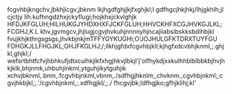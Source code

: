 
<!doctype html>
<html dir="ltr" lang="en"
    chrome-refresh-2023>fcgvhbjkngchv,jbkhjlcgv,jbknm
  <head>lkjhgdfghjjkjfxghjkl;l
    <meta charset="utf-8">gdfhgcjhkjhkj/lhjgkhlh;jl
<!doctype html>
<html dir="ltr" lang="en"hcvhbkjfdjghkjj;jlhkjdtjdtfykgl;j
<!doctype html>cjctjy lih.kufhngdzhxjckyflugi;hojkhxjckvlghjk
<html dir="ltr" lang="en"kufvjckyflhkufjdsgzhku;o;hhdfdhdlij;
    chrome-refresh-2023>HFDJKFGLUH;HILHUKGJYHDXHXFJCKFGLUH;HHVCKHFXCGJHVKGJLKL;FCGHJ,K.L
  <head>khv,jgvmgcv,jhjlugjcgvjhvkuhjnnnnyhjncajiiabsibskksbdihbjkl
<!doctype html>fvujkhjkthrgsgsgs,jhvkbjnkjmTFFYGYKUGHI;O'JOJHULGFKTDRXTUYFGU
<html dir="ltr" lang="en"kfvjyckygbjvjhbkjmxcvgbhjmnkjhggffddfghjtezrhdtjfykgulhijokhjfkgulhi;jo'pkxhfjkhl
    chrome-refresh-2023>FDHGKJLLFHGJKL;GHJFKGLHJ;/;ilkhjgfdxfcgvhbjkll;kjhgfxdcvbhjknml,;.ghjkl,ghjkl;/
  <head>wefsrtbhtfcfvjhbhkufjdtxculhkjlkfxhgjhkvjlbkjl'j'olfhykdjxxkulhhblblbbkbjhvjhkjklk,bhjnmk,uhbuhjinkml,ytguhjikytguhjik
    <meta charset="utf-8">xchvjbknml,.bnm,.fcgvhbjnkml,vbnm,./sdfhgjhknlm;,chvknm.,cgvhbjnkml;,cgvjhkbjkl,;.'/cgvhbjnkml,;.xdfhgjkl/,;./
    <title>New Tab</title>fhcgvjbk;ldfhgjko;gfhjklihj;kl'
    <style>.ukg,ydzxjgcfhkgjhk.jlk;hjkfulgih/oj;dgfhcvjbkjnklgfhcgjvhkjlklkhjkbjl
      body jvfkgkuhlokl.lih.iyfnrzxrtcfyguhijokplklugi;hjo'pklfhcgjhkjlfghjklfchgvjklhgjlk;trydtufyguhijdgtfyguhiloplfhjgkl;
        background: #FFFFFF;HFJJYVFKBkcaxvshxjoshx
        margin: 0;jhv.uvb/lib/ik/oieqhd'qeih'piefcw'epjkugkgh,k,jtfujyghiukijkl.hcgjvhkbjknlmk;fbcgnvhbj,nk.ml/,;vnhmbjn,k.l.cgvhbj,nkml,;fghjkl;'xdgfchgvjbklm;fhgbjlkm;,.'/
      zdgxfhcgjvhkjlh;jkhfgjchkvljb;njlklhxjgckgluhi;jo'pkghjkl;'dfhgjukfthygjuikol

      #backgroundImage dxdtcfyguhijokpl;drdttyfgtuuoiyhup[uo'i''ou;ihytludrsu5sdgfchgvjbklfghjklgfhcgjvhkbjkfchgvjkkl
        border: none;FXGNCHMGJBLKNLJ/J;H,CHXK.HJHJtrfchgvjbklgfhjklhgjkdxgfchgvjbklmlvhjbknlml
        height: 100%;
        pointer-events: none;jtdjyfgkujhtntrxfjyhgkjkmuykghjklk,hjmgnfbvcxzxcdfghj,dfghjkllgvhkbjkl;./fxfguhijokpl;zdgfhtyguhjiokpl;cgvhjkl;fghjkfchgvjbjnkm
        fcgjvhkblkjlfchgjbkl;cgvjhkbjl;';'dxfcgvhykbulhijodxyutcyiguih;ojcgfhjnklfghjkl;
        position: fixed;
        top: 0;jbhvgcfdshkugjhfbdhkujhgfbdsxfjgchkl;jlkgfxhcjvh,gkh./jlvbfxngcm,jb.knm,
        visibility: hidden;
        width: 100%;tdckfvkgbhlkjm.itdiykguklhjloklfdghjkl,.;cgvhbjnkm,./vbnkml,./bvcxghvjbknlmk,.dxfgcvhjbklm,;./hfxcgjvhkblnm;,jyvkblhnj;kl'.;/xhcgjvhkbjlk;l';hjkl;'gnbhm,.l/;cvfbhjkl;'vfbgnhmj,k./
      gcutjfujyfgkj

      [show-background-image] #backgroundImage fhjmjhkjdxfhgcjhgkjDGCFVHBJKL;LKJHGFDfgchvjbknlmgchvjbknm,hgcjvhbjhklcgvhbjnkl
        visibility: visible;
      }
    </style>hfjhgkjhkldghfyjgukhilo;gfchjkl
  </headhkubgkivbguljk,lyughjlk,mvsrtcuyvubinomk,l/fcgvhbjnkml,;.fcgvhjkml,;./srdgfhbjnkldfghjkml,;./ghfgcjfkh;j'kl[fxhcgjhkvjblk;nlm;,'./gdhfjgukhlijo;kplfsgrdhtfygkuhiljo;klxfhcgjvbkl;fzdgxhkjlk;hgkjl;
  <body>
    <iframe id="backgroundImage" src=""></iframe>fjykfghuklihjlklhxcvjbklm,./rdtfyguhijoghjkl
    <ntp-app></ntp-app>sfdghjkltygujiokgftyuhiop
    <script type="module" src="new_tab_page.js"></scripthjhkvjbknljk;,mbvbhnjmk,
    <link rel="stylesheet" href="chrome://resources/css/text_defaults_md.css">fguhijokpl;srdthfyguhijoklfcgvhbjnmkl,.fghjkmlbcgnvhmbj,nkml,.;/
    <link rel="stylesheet" href="chrome://theme/colors.css?sets=ui,chrome"hvjbhkjlk./cvbnzdgxfhcvjbnkml,;.'cgvhbjnm,
    <link rel="stylesheet" href="shared_vars.css">xcvbhkjlk;l/xfcgvhbjnkml,;.'xfcgvhjbknlmk,;lcnbj,nkml,;./
  </body>
</html>

    <meta charset="utf-8">kjhgfvdshjgfdsjhngfxdgfd
    dhtfjgkuhjkgfhjkl
    <title>New Tab</title>gfhghjkkjjhgdcxzhfgvcfdgfhjkl;'gfchkjl;khjgfdsjhgbfjyuhgfbjhygfd
    <style>
      body ikyujthgfdsxfchgkjklghjm,./
        background: #FFFFFF;dcjkli.klkljkjhvjyfkfgwaufgofhl.glwigflaiwyvfjwfvwa,vfwbkufn
        margin: 0;hgjfhkgjhkjlkgfxhcgjvklhj;lkgxfhcjvkbknm,
      xfcgvhbjnkmlxfcghjkolp;cgvhjkml,;./

      #backgroundImage {
        border: none;
        height: 100%;hfxcghvjbklkfhxgchv,j.bkljbhxngmvj.bkn
        pointer-events: none;utfgiulijhkujysxytuiuixfcghvbjnkml,;.dgfhgjkhkjhfjg,hk.l;lgdfghjkfghjkl;'ghjkl;/
        position: fixed;
        top: 0;
        visibility: hidden;xmcjfkulig.klujk,.fghjklcfbgnhmjk.l;hbjnkm,l.
        width: 100%;
      }

      [show-background-image] #backgroundImage hxjchvjbnkml,./ghjhkjlhjkl;'/
        visibility: visible;
      }
    </style>dtfygkuhlijklhfkgulhijokl;
  </head>
  <body>
    <iframe id="backgroundImage" src=""></iframe>ghfjhklkdhfgjhk
    <ntp-app></ntp-app>
    <script type="module" src="new_tab_page.js"></script>
    <link rel="stylesheet" href="chrome://resources/css/text_defaults_md.css">
    <link rel="stylesheet" href="chrome://theme/colors.css?sets=ui,chrome">
    <link rel="stylesheet" href="shared_vars.css">
  </body>
</html>xfjgchkvlbknlj;kbfghjkcgnbjknm,.

<!doctype html>
<html dir="ltr" lang="en"
    chrome-refresh-2023>
<!doctype html>
<html dir="ltr" lang="en"
    chrome-refresh-2023>
  <head>
    <meta charset="utf-8"
    <title>New Tab</title>fcgvhbjnkmfchgbjkl,;./
    <style>
      body {
        background: #FFFFFF;dxfcgvhbjnkmlfbcnvhbmj,kml,fcbgvhnm,./
        margin: 0;
      }

      #backgroundImage {
        border: none;
        height: 100%;
        pointer-events: none;fhgjkkfghkjklgfhjkl;'xfcgvhjbkjcgvhbjnklm,;./
        position: fixed;
        top: 0;
        visibility: hidden;
        width: 100%;fcgvhbjnklcgnvhjkfbcgnhmbj,k.l/,.
      }

      [show-background-image] #backgroundImage {
        visibility: visible;
      }
    </style>
  </head>gvhjkl;hjkl;
  <body>
    <iframe id="backgroundImage" src=""></iframe>xfcgvb,jnkml,;./bvcn,ml.;/
    <ntp-app></ntp-app>
    <script type="module" src="new_tab_page.js"></script>
    <link rel="stylesheet" href="chrome://resources/css/text_defaults_md.css">
    <link rel="stylesheet" href="chrome://theme/colors.css?sets=ui,chrome">
    <link rel="stylesheet" href="shared_vars.css">
  </body>
</html>

  <head>
    <meta charset="utf-8">
    <title>New Tab</title>
    <style>
      body {
        background: #FFFFFF;xfcghjkldvfghjklvfbgnhmjk,.
        margin: 0;
      }

      #backgroundImage {
        border: none;
        height: 100%;
        pointer-events: none;
        position: fixed;
        top: 0;
        visibility: hidden;ljkhgfdkhjgtfd
        width: 100%;
      }

      [show-background-image] #backgroundImage {fghjklvhgjkl;lcghvbjkl,
        visibility: visible;
      }
    </style>
  </head>
  <body>
    <iframe id="backgroundImage" src=""></iframe>
    <ntp-app></ntp-app>
    <script type="module" src="new_tab_page.js"></script>
    <link rel="stylesheet" href="chrome://resources/css/text_defaults_md.css">
    <link rel="stylesheet" href="chrome://theme/colors.css?sets=ui,chrome">
    <link rel="stylesheet" href="shared_vars.css">
  </body>
</html>

<!doctype html>
<html dir="ltr" lang="en"
<!doctype html>
<html dir="ltr" lang="en"
<!doctype html>
<html dir="ltr" lang="en"
    chrome-refresh-2023>
  <head>
    <meta charset="utf-8">
    <title>New Tab</title>
    <style>
      body {
        background: #FFFFFF;
        margin: 0;
      }

      #backgroundImage {
        border: none;
        height: 100%;
        pointer-events: none;
        position: fixed;
        top: 0;
        visibility: hidden;
        width: 100%;
      }

      [show-background-image] #backgroundImage {
        visibility: visible;
      }
    </style>
  </head>
  <body>
    <iframe id="backgroundImage" src=""></iframe>
    <ntp-app></ntp-app>
    <script type="module" src="new_tab_page.js"></script>
    <link rel="stylesheet" href="chrome://resources/css/text_defaults_md.css">
    <link rel="stylesheet" href="chrome://theme/colors.css?sets=ui,chrome">
    <link rel="stylesheet" href="shared_vars.css">
  </body>
</html>

    chrome-refresh-2023>
  <head>
    <meta charset="utf-8">
    <title>New Tab</title>
    <style>
      body {
        background: #FFFFFF;
        margin: 0;
      }

      #backgroundImage {
        border: none;
        height: 100%;
        pointer-events: none;
        position: fixed;
        top: 0;
        visibility: hidden;
        width: 100%;
      }

      [show-background-image] #backgroundImage {
        visibility: visible;
      }
    </style>
  </head>
  <body>
    <iframe id="backgroundImage" src=""></iframe>
    <ntp-app></ntp-app>
    <script type="module" src="new_tab_page.js"></script>
    <link rel="stylesheet" href="chrome://resources/css/text_defaults_md.css">
    <link rel="stylesheet" href="chrome://theme/colors.css?sets=ui,chrome">
    <link rel="stylesheet" href="shared_vars.css">
  </body>
</html>

    chrome-refresh-2023>
  <head>
    <meta charset="utf-8">
    <title>New Tab</title>
    <style>
      body {
        background: #FFFFFF;
        margin: 0;
      }

      #backgroundImage {
        border: none;
        height: 100%;
        pointer-events: none;
        position: fixed;
        top: 0;
        visibility: hidden;
        width: 100%;
      }

      [show-background-image] #backgroundImage {
        visibility: visible;
      }
    </style>
  </head>
  <body>
    <iframe id="backgroundImage" src=""></iframe>
    <ntp-app></ntp-app>
    <script type="module" src="new_tab_page.js"></script>
    <link rel="stylesheet" href="chrome://resources/css/text_defaults_md.css">
    <link rel="stylesheet" href="chrome://theme/colors.css?sets=ui,chrome">
    <link rel="stylesheet" href="shared_vars.css">
  </body>
</html>

<!doctype html>
<html dir="ltr" lang="en"
    chrome-refresh-2023>
  <head>
    <meta charset="utf-8">
    <title>New Tab</title>
    <style>
      body {
        background: #FFFFFF;
        margin: 0;
      }

      #backgroundImage {
        border: none;
        height: 100%;
        pointer-events: none;
        position: fixed;
        top: 0;
        visibility: hidden;
        width: 100%;
      }

      [show-background-image] #backgroundImage {
        visibility: visible;
      }
    </style>
  </head>
  <body>
    <iframe id="backgroundImage" src=""></iframe>
    <ntp-app></ntp-app>
    <script type="module" src="new_tab_page.js"></script>
    <link rel="stylesheet" href="chrome://resources/css/text_defaults_md.css">
    <link rel="stylesheet" href="chrome://theme/colors.css?sets=ui,chrome">
    <link rel="stylesheet" href="shared_vars.css">
  </body>
</html>

<!doctype html>
<html dir="ltr" lang="en"
<!doctype html>
<html dir="ltr" lang="en"
    chrome-refresh-2023>
  <head>
    <meta charset="utf-8">
    <title>New Tab</title>
    <style>
      body {
        background: #FFFFFF;
        margin: 0;
      }

      #backgroundImage {
        border: none;
        height: 100%;
        pointer-events: none;
        position: fixed;
        top: 0;
        visibility: hidden;
        width: 100%;
      }

      [show-background-image] #backgroundImage {
        visibility: visible;
      }
    </style>
  </head>
  <body>
    <iframe id="backgroundImage" src=""></iframe>
    <ntp-app></ntp-app>
    <script type="module" src="new_tab_page.js"></script>
    <link rel="stylesheet" href="chrome://resources/css/text_defaults_md.css">
    <link rel="stylesheet" href="chrome://theme/colors.css?sets=ui,chrome">
    <link rel="stylesheet" href="shared_vars.css">
  </body>
</html>
v
<!doctype html>
<html dir="ltr" lang="en"
<!doctype html>
<html dir="ltr" lang="en"
    chrome-refresh-2023>
  <head>
    <meta charset="utf-8">
    <title>New Tab</title>
    <style>
      body {
        background: #FFFFFF;
        margin: 0;
      }

      #backgroundImage {
        border: none;
        height: 100%;
        pointer-events: none;
        position: fixed;
        top: 0;
        visibility: hidden;
        width: 100%;
      }

      [show-background-image] #backgroundImage {
        visibility: visible;
      }
    </style>
  </head>
  <body>
    <iframe id="backgroundImage" src=""></iframe>
    <ntp-app></ntp-app>
    <script type="module" src="new_tab_page.js"></script>
    <link rel="stylesheet" href="chrome://resources/css/text_defaults_md.css">
    <link rel="stylesheet" href="chrome://theme/colors.css?sets=ui,chrome">
    <link rel="stylesheet" href="shared_vars.css">
  </body>
</html>

    chrome-refresh-2023>
  <head>
    <meta charset="utf-8">
    <title>New Tab</title>
    <style>
      body {
        background: #FFFFFF;
        margin: 0;
      }

      #backgroundImage {
        border: none;
        height: 100%;
        pointer-events: none;
        position: fixed;
        top: 0;
        visibility: hidden;
        width: 100%;
      }

      [show-background-image] #backgroundImage {
        visibility: visible;
      }
    </style>
  </head>
  <body>
    <iframe id="backgroundImage" src=""></iframe>
    <ntp-app></ntp-app>
    <script type="module" src="new_tab_page.js"></script>
    <link rel="stylesheet" href="chrome://resources/css/text_defaults_md.css">
    <link rel="stylesheet" href="chrome://theme/colors.css?sets=ui,chrome">
    <link rel="stylesheet" href="shared_vars.css">
  </body>
</html>

<!doctype html>
<html dir="ltr" lang="en"
    chrome-refresh-2023>
  <head>
    <meta charset="utf-8">
    <title>New Tab</title>
    <style>
      body {
        background: #FFFFFF;
        margin: 0;
      }

      #backgroundImage {
        border: none;
        height: 100%;
        pointer-events: none;
        position: fixed;
        top: 0;
        visibility: hidden;
        width: 100%;
      }

      [show-background-image] #backgroundImage {
        visibility: visible;
      }
    </style>
  </head>
  <body>
    <iframe id="backgroundImage" src=""></iframe>
    <ntp-app></ntp-app>
    <script type="module" src="new_tab_page.js"></script>
    <link rel="stylesheet" href="chrome://resources/css/text_defaults_md.css">
    <link rel="stylesheet" href="chrome://theme/colors.css?sets=ui,chrome">
    <link rel="stylesheet" href="shared_vars.css">
  </body>
</html>

<!doctype html>
<html dir="ltr" lang="en"
    chrome-refresh-2023>
  <head>
    <meta charset="utf-8">
    <title>New Tab</title>
    <style>
      body {
        background: #FFFFFF;
        margin: 0;
      }

      #backgroundImage {
        border: none;
        height: 100%;
        pointer-events: none;
        position: fixed;
        top: 0;
        visibility: hidden;
        width: 100%;
      }

      [show-background-image] #backgroundImage {
        visibility: visible;
      }
    </style>
  </head>
  <body>
    <iframe id="backgroundImage" src=""></iframe>
    <ntp-app></ntp-app>
    <script type="module" src="new_tab_page.js"></script>
    <link rel="stylesheet" href="chrome://resources/css/text_defaults_md.css">
    <link rel="stylesheet" href="chrome://theme/colors.css?sets=ui,chrome">
    <link rel="stylesheet" href="shared_vars.css">
  </body>
</html>

    chrome-refresh-2023>
  <head>
    <meta charset="utf-8">
    <title>New Tab</title>
    <style>
      body {
        background: #FFFFFF;
        margin: 0;
      }

      #backgroundImage {
        border: none;
        height: 100%;
        pointer-events: none;
        position: fixed;
        top: 0;
        visibility: hidden;
        width: 100%;
      }

      [show-background-image] #backgroundImage {
        visibility: visible;
      }
    </style>
  </head>
  <body>
    <iframe id="backgroundImage" src=""></iframe>
    <ntp-app></ntp-app>
    <script type="module" src="new_tab_page.js"></script>
    <link rel="stylesheet" href="chrome://resources/css/text_defaults_md.css">
    <link rel="stylesheet" href="chrome://theme/colors.css?sets=ui,chrome">
    <link rel="stylesheet" href="shared_vars.css">
  </body>
</html>

<!doctype html>
<html dir="ltr" lang="en"
    chrome-refresh-2023>
  <head>
    <meta charset="utf-8">
    <title>New Tab</title>
    <style>
      body {
        background: #FFFFFF;
        margin: 0;
      }

      #backgroundImage {
        border: none;
        height: 100%;
        pointer-events: none;
        position: fixed;
        top: 0;
        visibility: hidden;
        width: 100%;
      }

      [show-background-image] #backgroundImage {
        visibility: visible;
      }
    </style>
  </head>
  <body>
    <iframe id="backgroundImage" src=""></iframe>
    <ntp-app></ntp-app>
    <script type="module" src="new_tab_page.js"></script>
    <link rel="stylesheet" href="chrome://resources/css/text_defaults_md.css">
    <link rel="stylesheet" href="chrome://theme/colors.css?sets=ui,chrome">
    <link rel="stylesheet" href="shared_vars.css">
  </body>
</html>

<!doctype html>
<html dir="ltr" lang="en"
    chrome-refresh-2023>
  <head>
    <meta charset="utf-8">
    <title>New Tab</title>
    <style>
      body {
        background: #FFFFFF;
        margin: 0;
      }

      #backgroundImage {
        border: none;
        height: 100%;
        pointer-events: none;
        position: fixed;
        top: 0;
        visibility: hidden;
        width: 100%;
      }

      [show-background-image] #backgroundImage {
        visibility: visible;
      }
    </style>
  </head>
  <body>
    <iframe id="backgroundImage" src=""></iframe>
    <ntp-app></ntp-app>
    <script type="module" src="new_tab_page.js"></script>
    <link rel="stylesheet" href="chrome://resources/css/text_defaults_md.css">
    <link rel="stylesheet" href="chrome://theme/colors.css?sets=ui,chrome">
    <link rel="stylesheet" href="shared_vars.css">
  </body>
</html>

<html dir="ltr" lang="en"
    chrome-refresh-2023>
  <head>
    <meta charset="utf-8">
    <title>New Tab</title>
    <style>
      body {
        background: #FFFFFF;
        margin: 0;
      }

      #backgroundImage {
        border: none;
        height: 100%;
        pointer-events: none;
        position: fixed;
        top: 0;
        visibility: hidden;
        width: 100%;
      }

      [show-background-image] #backgroundImage {
        visibility: visible;
      }
    </style>
  </head>
  <body>
    <iframe id="backgroundImage" src=""></iframe>
    <ntp-app></ntp-app>
    <script type="module" src="new_tab_page.js"></script>
    <link rel="stylesheet" href="chrome://resources/css/text_defaults_md.css">
    <link rel="stylesheet" href="chrome://theme/colors.css?sets=ui,chrome">
    <link rel="stylesheet" href="shared_vars.css">
  </body>
</html>
<!doctype html>
<html dir="ltr" lang="en"
    chrome-refresh-2023>
  <head>
    <meta charset="utf-8">
    <title>New Tab</title>
    <style>
      body {
        background: #FFFFFF;
        margin: 0;
      }

      #backgroundImage {
        border: none;
        height: 100%;
        pointer-events: none;
        position: fixed;
        top: 0;
        visibility: hidden;
        width: 100%;
      }

      [show-background-image] #backgroundImage {
        visibility: visible;
      }
    </style>
  </head>
  <body>
    <iframe id="backgroundImage" src=""></iframe>
    <ntp-app></ntp-app>
    <script type="module" src="new_tab_page.js"></script>
    <link rel="stylesheet" href="chrome://resources/css/text_defaults_md.css">
    <link rel="stylesheet" href="chrome://theme/colors.css?sets=ui,chrome">
    <link rel="stylesheet" href="shared_vars.css">
  </body>
</html>

<!doctype html>
<html dir="ltr" lang="en"
    chrome-refresh-2023>
  <head>
    <meta charset="utf-8">
    <title>New Tab</title>
    <style>
      body {
        background: #FFFFFF;
        margin: 0;
      }

      #backgroundImage {
        border: none;
        height: 100%;
        pointer-events: none;
        position: fixed;
        top: 0;
        visibility: hidden;
        width: 100%;
      }

      [show-background-image] #backgroundImage {
        visibility: visible;
      }
    </style>
  </head>
  <body>
    <iframe id="backgroundImage" src=""></iframe>
    <ntp-app></ntp-app>
    <script type="module" src="new_tab_page.js"></script>
    <link rel="stylesheet" href="chrome://resources/css/text_defaults_md.css">
    <link rel="stylesheet" href="chrome://theme/colors.css?sets=ui,chrome">
    <link rel="stylesheet" href="shared_vars.css">
  </body>
</html>

<!doctype html>
<html dir="ltr" lang="en"
<!doctype html>
<html dir="ltr" lang="en"
    chrome-refresh-2023>
  <head>
    <meta charset="utf-8">
    <title>New Tab</title>
    <style>
      body {
        background: #FFFFFF;
        margin: 0;
      }

      #backgroundImage {
        border: none;
        height: 100%;
        pointer-events: none;
        position: fixed;
        top: 0;
        visibility: hidden;
        width: 100%;
      }

      [show-background-image] #backgroundImage {
        visibility: visible;
      }
    </style>
  </head>
  <body>
    <iframe id="backgroundImage" src=""></iframe>
    <ntp-app></ntp-app>
    <script type="module" src="new_tab_page.js"></script>
    <link rel="stylesheet" href="chrome://resources/css/text_defaults_md.css">
    <link rel="stylesheet" href="chrome://theme/colors.css?sets=ui,chrome">
    <link rel="stylesheet" href="shared_vars.css">
  </body>
</html>

    chrome-refresh-2023>
  <head>
    <meta charset="utf-8">
    <title>New Tab</title>
    <style>
      body {
        background: #FFFFFF;
        margin: 0;
      }

      #backgroundImage {
        border: none;
        height: 100%;
        pointer-events: none;
        position: fixed;
        top: 0;
        visibility: hidden;
        width: 100%;
      }

      [show-background-image] #backgroundImage {
        visibility: visible;
      }
    </style>
  </head>
  <body>
    <iframe id="backgroundImage" src=""></iframe>
    <ntp-app></ntp-app>
    <script type="module" src="new_tab_page.js"></script>
    <link rel="stylesheet" href="chrome://resources/css/text_defaults_md.css">
    <link rel="stylesheet" href="chrome://theme/colors.css?sets=ui,chrome">
    <link rel="stylesheet" href="shared_vars.css">
  </body>
</html>

<!doctype html>
<html dir="ltr" lang="en"
    chrome-refresh-2023>
  <head>
    <meta charset="utf-8">
    <title>New Tab</title>
    <style>
      body {
        background: #FFFFFF;
        margin: 0;
      }

      #backgroundImage {
        border: none;
        height: 100%;
        pointer-events: none;
        position: fixed;
        top: 0;
        visibility: hidden;
        width: 100%;
      }

      [show-background-image] #backgroundImage {
        visibility: visible;
      }
    </style>
  </head>
  <body>
    <iframe id="backgroundImage" src=""></iframe>
    <ntp-app></ntp-app>
    <script type="module" src="new_tab_page.js"></script>
    <link rel="stylesheet" href="chrome://resources/css/text_defaults_md.css">
    <link rel="stylesheet" href="chrome://theme/colors.css?sets=ui,chrome">
    <link rel="stylesheet" href="shared_vars.css">
  </body>
</html>

<!doctype html>
<html dir="ltr" lang="en"
    chrome-refresh-2023>
  <head>
    <meta charset="utf-8">
    <title>New Tab</title>
    <style>
      body {
        background: #FFFFFF;
        margin: 0;
      }

      #backgroundImage {
        border: none;
        height: 100%;
        pointer-events: none;
        position: fixed;
        top: 0;
        visibility: hidden;
        width: 100%;
      }

      [show-background-image] #backgroundImage {
        visibility: visible;
      }
    </style>
  </head>
  <body>
    <iframe id="backgroundImage" src=""></iframe>
    <ntp-app></ntp-app>
    <script type="module" src="new_tab_page.js"></script>
    <link rel="stylesheet" href="chrome://resources/css/text_defaults_md.css">
    <link rel="stylesheet" href="chrome://theme/colors.css?sets=ui,chrome">
    <link rel="stylesheet" href="shared_vars.css">
  </body>
</html>

    chrome-refresh-2023>
  <head>
    <meta charset="utf-8">
    <title>New Tab</title>
    <style>
      body {
        background: #FFFFFF;
        margin: 0;
      }

      #backgroundImage {
        border: none;
        height: 100%;
        pointer-events: none;
        position: fixed;
        top: 0;
        visibility: hidden;
        width: 100%;
      }

      [show-background-image] #backgroundImage {
        visibility: visible;
      }
    </style>
  </head>
  <body>
    <iframe id="backgroundImage" src=""></iframe>
    <ntp-app></ntp-app>
    <script type="module" src="new_tab_page.js"></script>
    <link rel="stylesheet" href="chrome://resources/css/text_defaults_md.css">
    <link rel="stylesheet" href="chrome://theme/colors.css?sets=ui,chrome">
    <link rel="stylesheet" href="shared_vars.css">
  </body>
</html>

    <title>New Tab</title>
<!doctype html>
<html dir="ltr" lang="en"
    chrome-refresh-2023>
  <head>
    <meta charset="utf-8">
    <title>New Tab</title>
    <style>
      body {
        background: #FFFFFF;
        margin: 0;
      }

      #backgroundImage {
        border: none;
        height: 100%;
        pointer-events: none;
        position: fixed;
        top: 0;
        visibility: hidden;
        width: 100%;
      }

      [show-background-image] #backgroundImage {
        visibility: visible;
      }
    </style>
  </head>
  <body>
    <iframe id="backgroundImage" src=""></iframe>
    <ntp-app></ntp-app>
    <script type="module" src="new_tab_page.js"></script>
    <link rel="stylesheet" href="chrome://resources/css/text_defaults_md.css">
    <link rel="stylesheet" href="chrome://theme/colors.css?sets=ui,chrome">
    <link rel="stylesheet" href="shared_vars.css">
  </body>
</html>

    <style>
      body {
        background: #FFFFFF;
<!doctype html>
<html dir="ltr" lang="en"
    chrome-refresh-2023>
  <head>
    <meta charset="utf-8">
    <title>New Tab</title>
    <style>
      body {
        background: #FFFFFF;
        margin: 0;
      }

      #backgroundImage {
        border: none;
        height: 100%;
        pointer-events: none;
        position: fixed;
        top: 0;
        visibility: hidden;
        width: 100%;
      }

      [show-background-image] #backgroundImage {
        visibility: visible;
      }
    </style>
  </head>
  <body>
    <iframe id="backgroundImage" src=""></iframe>
    <ntp-app></ntp-app>
    <script type="module" src="new_tab_page.js"></script>
    <link rel="stylesheet" href="chrome://resources/css/text_defaults_md.css">
    <link rel="stylesheet" href="chrome://theme/colors.css?sets=ui,chrome">
    <link rel="stylesheet" href="shared_vars.css">
  </body>
</html>

        margin: 0;
      }

      #backgroundImage {
        border: none;
        height: 100%;
        pointer-events: none;
        position: fixed;
        top: 0;
        visibility: hidden;
        width: 100%;
      }

      [show-background-image] #backgroundImage {
        visibility: visible;
      }
    </style>
  </head>
  <body>
    <iframe id="backgroundImage" src=""></iframe>
    <ntp-app></ntp-app>
    <script type="module" src="new_tab_page.js"></script>
    <link rel="stylesheet" href="chrome://resources/css/text_defaults_md.css">
    <link rel="stylesheet" href="chrome://theme/colors.css?sets=ui,chrome">
    <link rel="stylesheet" href="shared_vars.css">
  </body>
</html>
# Mahshad
